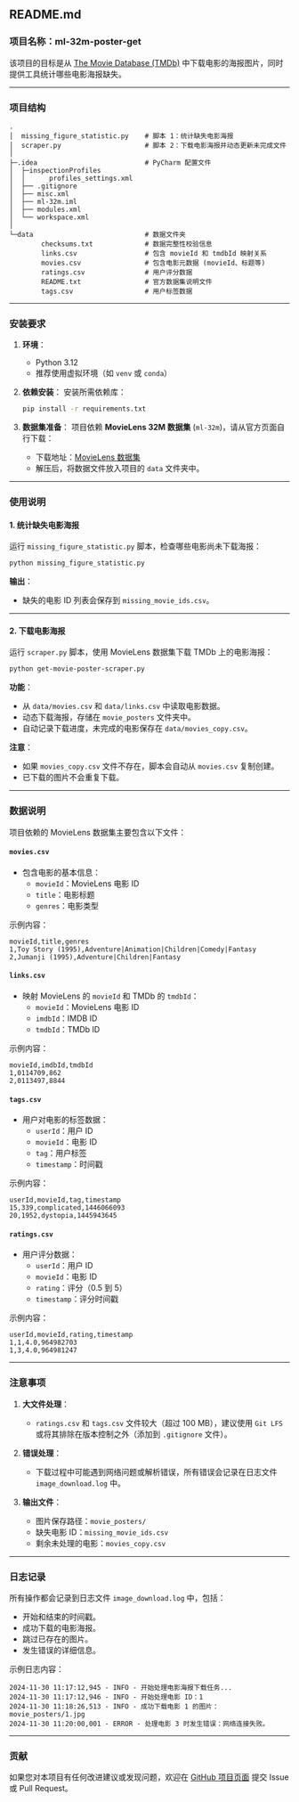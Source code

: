 
## **README.md**

### **项目名称：ml-32m-poster-get**

该项目的目标是从 [The Movie Database (TMDb)](https://www.themoviedb.org) 中下载电影的海报图片，同时提供工具统计哪些电影海报缺失。

---

### **项目结构**

```plaintext
.
│  missing_figure_statistic.py    # 脚本 1：统计缺失电影海报
│  scraper.py                     # 脚本 2：下载电影海报并动态更新未完成文件
│
├─.idea                           # PyCharm 配置文件
│  ├─inspectionProfiles
│  │      profiles_settings.xml
│  ├── .gitignore
│  ├── misc.xml
│  ├── ml-32m.iml
│  ├── modules.xml
│  └── workspace.xml
│
└─data                            # 数据文件夹
        checksums.txt             # 数据完整性校验信息
        links.csv                 # 包含 movieId 和 tmdbId 映射关系
        movies.csv                # 包含电影元数据 (movieId、标题等)
        ratings.csv               # 用户评分数据
        README.txt                # 官方数据集说明文件
        tags.csv                  # 用户标签数据
```

---

### **安装要求**

1. **环境**：
   - Python 3.12
   - 推荐使用虚拟环境（如 `venv` 或 `conda`）

2. **依赖安装**：
   安装所需依赖库：
   ```bash
   pip install -r requirements.txt
   ```

3. **数据集准备**：
   项目依赖 **MovieLens 32M 数据集** (`ml-32m`)，请从官方页面自行下载：
   - 下载地址：[MovieLens 数据集](https://grouplens.org/datasets/movielens/32m/)
   - 解压后，将数据文件放入项目的 `data` 文件夹中。

---

### **使用说明**

#### **1. 统计缺失电影海报**

运行 `missing_figure_statistic.py` 脚本，检查哪些电影尚未下载海报：
```bash
python missing_figure_statistic.py
```

**输出**：
- 缺失的电影 ID 列表会保存到 `missing_movie_ids.csv`。

---

#### **2. 下载电影海报**

运行 `scraper.py` 脚本，使用 MovieLens 数据集下载 TMDb 上的电影海报：
```bash
python get-movie-poster-scraper.py
```

**功能**：
- 从 `data/movies.csv` 和 `data/links.csv` 中读取电影数据。
- 动态下载海报，存储在 `movie_posters` 文件夹中。
- 自动记录下载进度，未完成的电影保存在 `data/movies_copy.csv`。

**注意**：
- 如果 `movies_copy.csv` 文件不存在，脚本会自动从 `movies.csv` 复制创建。
- 已下载的图片不会重复下载。

---

### **数据说明**

项目依赖的 MovieLens 数据集主要包含以下文件：

#### **`movies.csv`**
- 包含电影的基本信息：
  - `movieId`：MovieLens 电影 ID
  - `title`：电影标题
  - `genres`：电影类型

示例内容：
```csv
movieId,title,genres
1,Toy Story (1995),Adventure|Animation|Children|Comedy|Fantasy
2,Jumanji (1995),Adventure|Children|Fantasy
```

#### **`links.csv`**
- 映射 MovieLens 的 `movieId` 和 TMDb 的 `tmdbId`：
  - `movieId`：MovieLens 电影 ID
  - `imdbId`：IMDB ID
  - `tmdbId`：TMDb ID

示例内容：
```csv
movieId,imdbId,tmdbId
1,0114709,862
2,0113497,8844
```

#### **`tags.csv`**
- 用户对电影的标签数据：
  - `userId`：用户 ID
  - `movieId`：电影 ID
  - `tag`：用户标签
  - `timestamp`：时间戳

示例内容：
```csv
userId,movieId,tag,timestamp
15,339,complicated,1446066093
20,1952,dystopia,1445943645
```

#### **`ratings.csv`**
- 用户评分数据：
  - `userId`：用户 ID
  - `movieId`：电影 ID
  - `rating`：评分（0.5 到 5）
  - `timestamp`：评分时间戳

示例内容：
```csv
userId,movieId,rating,timestamp
1,1,4.0,964982703
1,3,4.0,964981247
```

---

### **注意事项**

1. **大文件处理**：
   - `ratings.csv` 和 `tags.csv` 文件较大（超过 100 MB），建议使用 `Git LFS` 或将其排除在版本控制之外（添加到 `.gitignore` 文件）。

2. **错误处理**：
   - 下载过程中可能遇到网络问题或解析错误，所有错误会记录在日志文件 `image_download.log` 中。

3. **输出文件**：
   - 图片保存路径：`movie_posters/`
   - 缺失电影 ID：`missing_movie_ids.csv`
   - 剩余未处理的电影：`movies_copy.csv`

---

### **日志记录**

所有操作都会记录到日志文件 `image_download.log` 中，包括：
- 开始和结束的时间戳。
- 成功下载的电影海报。
- 跳过已存在的图片。
- 发生错误的详细信息。

示例日志内容：
```plaintext
2024-11-30 11:17:12,945 - INFO - 开始处理电影海报下载任务...
2024-11-30 11:17:12,946 - INFO - 开始处理电影 ID：1
2024-11-30 11:18:26,513 - INFO - 成功下载电影 1 的图片：movie_posters/1.jpg
2024-11-30 11:20:00,001 - ERROR - 处理电影 3 时发生错误：网络连接失败。
```

---

### **贡献**

如果您对本项目有任何改进建议或发现问题，欢迎在 [GitHub 项目页面](https://github.com/leonail1/ml-32m-poster-get) 提交 Issue 或 Pull Request。